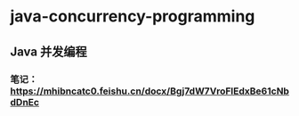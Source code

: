 # java-concurrency-programming
## Java 并发编程

### 笔记：https://mhibncatc0.feishu.cn/docx/Bgj7dW7VroFlEdxBe61cNbdDnEc

